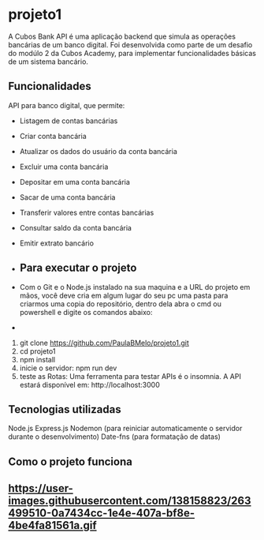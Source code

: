 # projeto1
A Cubos Bank API é uma aplicação backend que simula as operações bancárias de um banco digital. Foi desenvolvida como parte de um desafio do modúlo 2 da Cubos Academy, para implementar funcionalidades básicas de um sistema bancário.

## Funcionalidades
API para banco digital, que permite:

-   Listagem de contas bancárias
-   Criar conta bancária
-   Atualizar os dados do usuário da conta bancária
-   Excluir uma conta bancária
-   Depositar em uma conta bancária
-   Sacar de uma conta bancária
-   Transferir valores entre contas bancárias
-   Consultar saldo da conta bancária
-   Emitir extrato bancário

-   ## Para executar o projeto
-   Com o Git e o Node.js instalado na sua maquina e a URL do projeto em mãos, você deve cria em algum lugar do seu pc uma pasta para criarmos uma copia do repositório, dentro dela abra o cmd ou powershell e digite os comandos abaixo:
-   
 1.  git clone https://github.com/PaulaBMelo/projeto1.git
 2.  cd projeto1
 3.  npm install
 4.  inicie o servidor: npm run dev
 5.  teste as Rotas: Uma ferramenta para testar APIs é o insomnia. A API estará disponível em: http://localhost:3000

## Tecnologias utilizadas
Node.js
Express.js
Nodemon (para reiniciar automaticamente o servidor durante o desenvolvimento)
Date-fns (para formatação de datas)

## Como o projeto funciona
https://user-images.githubusercontent.com/138158823/263499510-0a7434cc-1e4e-407a-bf8e-4be4fa81561a.gif
- 
